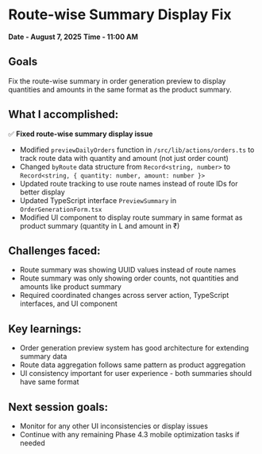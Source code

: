 # Route-wise Summary Display Fix

**Date - August 7, 2025**
**Time - 11:00 AM**

## Goals
Fix the route-wise summary in order generation preview to display quantities and amounts in the same format as the product summary.

## What I accomplished:
✅ **Fixed route-wise summary display issue**
- Modified `previewDailyOrders` function in `/src/lib/actions/orders.ts` to track route data with quantity and amount (not just order count)
- Changed `byRoute` data structure from `Record<string, number>` to `Record<string, { quantity: number, amount: number }>`
- Updated route tracking to use route names instead of route IDs for better display
- Updated TypeScript interface `PreviewSummary` in `OrderGenerationForm.tsx`
- Modified UI component to display route summary in same format as product summary (quantity in L and amount in ₹)

## Challenges faced:
- Route summary was showing UUID values instead of route names
- Route summary was only showing order counts, not quantities and amounts like product summary
- Required coordinated changes across server action, TypeScript interfaces, and UI component

## Key learnings:
- Order generation preview system has good architecture for extending summary data
- Route data aggregation follows same pattern as product aggregation
- UI consistency important for user experience - both summaries should have same format

## Next session goals:
- Monitor for any other UI inconsistencies or display issues
- Continue with any remaining Phase 4.3 mobile optimization tasks if needed